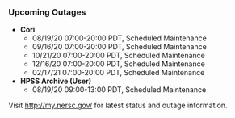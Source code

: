 ### Upcoming Outages 

- **Cori**
    - 08/19/20 07:00-20:00 PDT, Scheduled Maintenance
    - 09/16/20 07:00-20:00 PDT, Scheduled Maintenance
    - 10/21/20 07:00-20:00 PDT, Scheduled Maintenance
    - 12/16/20 07:00-20:00 PDT, Scheduled Maintenance
    - 02/17/21 07:00-20:00 PDT, Scheduled Maintenance
- **HPSS Archive (User)**
    - 08/19/20 09:00-13:00 PDT, Scheduled Maintenance

Visit <http://my.nersc.gov/> for latest status and outage 
information.


